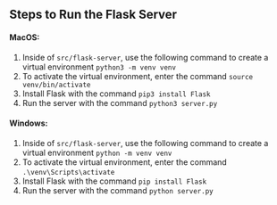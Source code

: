 ## Steps to Run the Flask Server 
#### MacOS:
1. Inside of ```src/flask-server```, use the following command to create a virtual environment ```python3 -m venv venv```
2. To activate the virtual environment, enter the command ```source venv/bin/activate```
3. Install Flask with the command ```pip3 install Flask```
4. Run the server with the command ```python3 server.py```

#### Windows:
1. Inside of ```src/flask-server```, use the following command to create a virtual environment ```python -m venv venv```
2. To activate the virtual environment, enter the command ```.\venv\Scripts\activate```
3. Install Flask with the command ```pip install Flask```
4. Run the server with the command ```python server.py```
